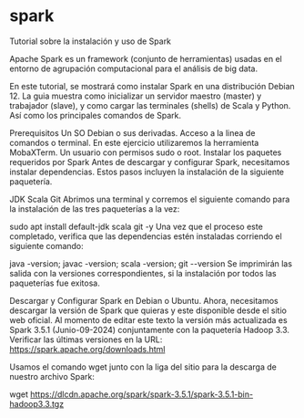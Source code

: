 # spark
Tutorial sobre la instalación y uso de Spark

Apache Spark es un framework (conjunto de herramientas) usadas en el entorno de agrupación computacional para el análisis de big data.

En este tutorial, se mostrará como instalar Spark en una distribución Debian 12. La guia muestra como inicializar un servidor maestro (master) y trabajador (slave), y como cargar las terminales (shells) de Scala y Python. Así como los principales comandos de Spark.

Prerequisitos
Un SO Debian o sus derivadas.
Acceso a la linea de comandos o terminal. En este ejercicio utilizaremos la herramienta MobaXTerm.
Un usuario con permisos sudo o root.
Instalar los paquetes requeridos por Spark
Antes de descargar y configurar Spark, necesitamos instalar dependencias. Estos pasos incluyen la instalación de la siguiente paquetería.

JDK
Scala
Git
Abrimos una terminal y corremos el siguiente comando para la instalación de las tres paqueterías a la vez:

sudo apt install default-jdk scala git -y
Una vez que el proceso este completado, verifica que las dependencias estén instaladas corriendo el siguiente comando:

java -version; javac -version; scala -version; git --version
Se imprimirán las salida con la versiones correspondientes, si la instalación por todos las paqueterías fue exitosa.

Descargar y Configurar Spark en Debian o Ubuntu.
Ahora, necesitamos descargar la versión de Spark que quieras y este disponible desde el sitio web oficial. Al momento de editar este texto la versión más actualizada es Spark 3.5.1 (Junio-09-2024) conjuntamente con la paquetería Hadoop 3.3.
Verificar las últimas versiones en la URL: https://spark.apache.org/downloads.html

Usamos el comando wget junto con la liga del sitio para la descarga de nuestro archivo Spark:

wget https://dlcdn.apache.org/spark/spark-3.5.1/spark-3.5.1-bin-hadoop3.3.tgz

